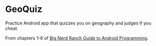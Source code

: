 # GeoQuiz

Practice Android app that quizzes you on geography and judges if you cheat.

From chapters 1-6 of
[Big Nerd Ranch Guide to Android Programming](https://www.bignerdranch.com/we-write/android-programming/).
